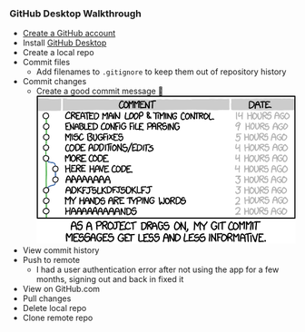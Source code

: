 ### GitHub Desktop Walkthrough

- [Create a GitHub account](https://github.com/join)
- Install [GitHub Desktop](https://desktop.github.com)
- Create a local repo
- Commit files
  - Add filenames to `.gitignore` to keep them out of repository history
- Commit changes
  - Create a good commit message 👀
    ![Git Commit](xkcd_git_commit.png)
- View commit history
- Push to remote
  - I had a user authentication error after not using the app for a few months, signing out and back in fixed it
- View on GitHub.com
- Pull changes
- Delete local repo
- Clone remote repo
